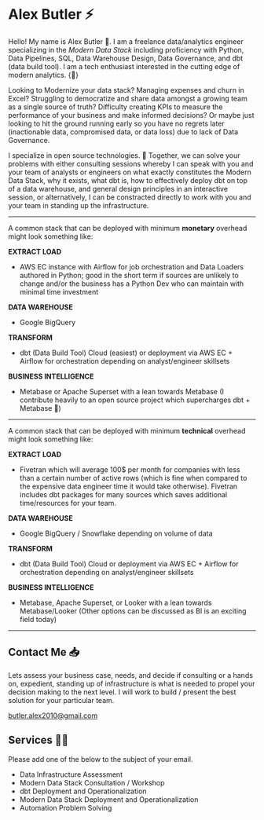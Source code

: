 # Alex Butler ⚡


Hello! My name is Alex Butler 👋. I am a freelance data/analytics engineer specializing in the _Modern Data Stack_ including proficiency with Python, Data Pipelines, SQL, Data Warehouse Design, Data Governance, and dbt (data build tool). I am a tech enthusiast interested in the cutting edge of modern analytics. {:rocket:}

Looking to Modernize your data stack? Managing expenses and churn in Excel? Struggling to democratize and share data amongst a growing team as a single source of truth? Difficulty creating KPIs to measure the performance of your business and make informed decisions? Or maybe just looking to hit the ground running early so you have no regrets later (inactionable data, compromised data, or data loss) due to lack of Data Governance.

I specialize in open source technologies. 🙌
Together, we can solve your problems with either consulting sessions whereby I can speak with you and your team of analysts or engineers on what exactly constitutes the Modern Data Stack, why it exists, what dbt is, how to effectively deploy dbt on top of a data warehouse, and general design principles in an interactive session, or alternatively, I can be constracted directly to work with you and your team in standing up the infrastructure. 

___

A common stack that can be deployed with minimum **monetary** overhead might look something like:

**EXTRACT LOAD**
- AWS EC instance with Airflow for job orchestration and Data Loaders authored in Python; good in the short term if sources are unlikely to change and/or the business has a Python Dev who can maintain with minimal time investment

**DATA WAREHOUSE**
- Google BigQuery

**TRANSFORM**
- dbt (Data Build Tool) Cloud (easiest) or deployment via AWS EC + Airflow for orchestration depending on analyst/engineer skillsets

**BUSINESS INTELLIGENCE**
- Metabase or Apache Superset with a lean towards Metabase (I contribute heavily to an open source project which supercharges dbt + Metabase 🚀)

___
A common stack that can be deployed with minimum **technical** overhead might look something like:

**EXTRACT LOAD**
- Fivetran which will average 100$ per month for companies with less than a certain number of active rows (which is fine when compared to the expensive data engineer time it would take otherwise). Fivetran includes dbt packages for many sources which saves additional time/resources for your team.

**DATA WAREHOUSE**
- Google BigQuery / Snowflake depending on volume of data

**TRANSFORM**
- dbt (Data Build Tool) Cloud or deployment via AWS EC + Airflow for orchestration depending on analyst/engineer skillsets

**BUSINESS INTELLIGENCE**
- Metabase, Apache Superset, or Looker with a lean towards Metabase/Looker (Other options can be discussed as BI is an exciting field today)

___

## Contact Me 📥

Lets assess your business case, needs, and decide if consulting or a hands on, expedient, standing up of infrastructure is what is needed to propel your decision making to the next level. I will work to build / present the best solution for your particular team.

butler.alex2010@gmail.com

## Services 👨‍🏫

Please add one of the below to the subject of your email.

- Data Infrastructure Assessment
- Modern Data Stack Consultation / Workshop
- dbt Deployment and Operationalization
- Modern Data Stack Deployment and Operationalization
- Automation Problem Solving

